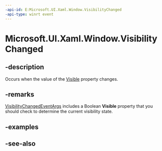 ```yaml
---
-api-id: E:Microsoft.UI.Xaml.Window.VisibilityChanged
-api-type: winrt event
---
```


<!-- Event syntax
public event Windows.UI.Xaml.WindowVisibilityChangedEventHandler VisibilityChanged
-->

# Microsoft.UI.Xaml.Window.VisibilityChanged

## -description
Occurs when the value of the [Visible](window_visible.md) property changes.

## -remarks
[VisibilityChangedEventArgs](/uwp/api/windows.ui.core.visibilitychangedeventargs) includes a Boolean **Visible** property that you should check to determine the current visibility state.

<!--TBW discussion of the factors of window visibility. Lower z order behind and otherwise occluded probably factor in. Should we mention WM_VISIBILITYCHANGED and or CoreWindow? One scenario mentioned in the  BC doc that spawns this is so that apps that do perform some background (eg a video app that continues to play the bg audio after user or system hides window) can make the right choices about shutting down some (but not all) resources.-->

## -examples

## -see-also

